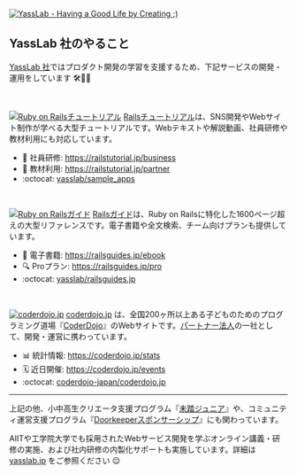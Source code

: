 [![YassLab - Having a Good Life by Creating ;)](https://i.gyazo.com/fadf98b71e1e9c7d1646eaa7c4216dd7.png)](https://yasslab.jp/ja/)

## YassLab 社のやること

[YassLab 社](https://yasslab.jp/ja/)ではプロダクト開発の学習を支援するため、下記サービスの開発・運用をしています 🛠💨✨

<br>

[![Ruby on Railsチュートリアル](https://yasslab.jp/img/header-railstutorial.png)](https://railsguides.jp/)
[Railsチュートリアル](http://railstutorial.jp/)は、SNS開発やWebサイト制作が学べる大型チュートリアルです。Webテキストや解説動画、社員研修や教材利用にも対応しています。

- :office: 社員研修: https://railstutorial.jp/business
- :school: 教材利用: https://railstutorial.jp/partner
- :octocat: [yasslab/sample_apps](https://github.com/yasslab/sample_apps)

<br>

[![Ruby on Railsガイド](https://yasslab.jp/img/header-railsguides.png)](https://railsguides.jp/)
[Railsガイド](https://railsguides.jp/)は、Ruby on Railsに特化した1600ページ超えの大型リファレンスです。電子書籍や全文検索、チーム向けプランも提供しています。
- :open_book: 電子書籍: https://railsguides.jp/ebook
- :mag: Proプラン: https://railsguides.jp/pro
- :octocat: [yasslab/railsguides.jp](https://github.com/yasslab/railsguides.jp)

<br>

[![coderdojo.jp](https://yasslab.jp/img/header-coderdojo-japan.png)](https://coderdojo.jp/)
[coderdojo.jp](https://coderdojo.jp/) は、全国200ヶ所以上ある子どものためのプログラミング道場『[CoderDojo](https://coderdojo.jp/)』のWebサイトです。[パートナー法人](https://coderdojo.jp/#partners)の一社として、開発・運営に携わっています。
- :bar_chart: 統計情報: https://coderdojo.jp/stats
- :spiral_calendar: 近日開催: https://coderdojo.jp/events
- :octocat: [coderdojo-japan/coderdojo.jp](https://github.com/coderdojo-japan/coderdojo.jp)

-----

上記の他、小中高生クリエータ支援プログラム『[未踏ジュニア](https://jr.mitou.org/)』や、コミュニティ運営支援プログラム『[Doorkeeperスポンサーシップ](https://yasslab.jp/ja/doorkeeper/)』にも関わっています。

AIITや工学院大学でも採用されたWebサービス開発を学ぶオンライン講義・研修の実施、および社内研修の内製化サポートも実施しています。詳細は [yasslab.jp](https://yasslab.jp/ja/) をご参照ください :relieved: 
